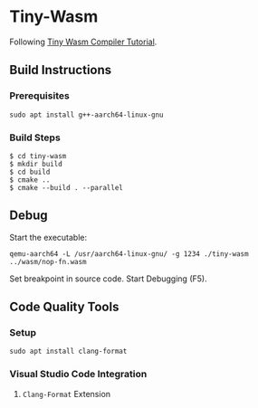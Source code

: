 # Tiny-Wasm

Following [Tiny Wasm Compiler Tutorial](https://github.com/Schleifner/Tiny-Wasm-Compiler-Learn).

## Build Instructions

### Prerequisites

`sudo apt install g++-aarch64-linux-gnu`

### Build Steps

```
$ cd tiny-wasm
$ mkdir build
$ cd build
$ cmake ..
$ cmake --build . --parallel
```

## Debug 

Start the executable:

`qemu-aarch64 -L /usr/aarch64-linux-gnu/ -g 1234 ./tiny-wasm ../wasm/nop-fn.wasm`

Set breakpoint in source code. Start Debugging (F5).

## Code Quality Tools

### Setup

`sudo apt install clang-format`

### Visual Studio Code Integration

1. `Clang-Format` Extension